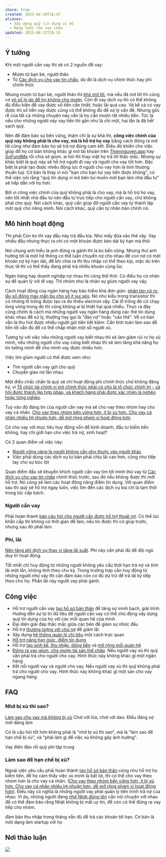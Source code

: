 ```yaml
---
share: true
created: 2025-04-20T16:47
aliases:
  - Xây dựng quỹ tín dụng vi mô
  - Mạng lưới cho vay chéo
updated: 2025-08-22T18:25
---
```

## Ý tưởng
Khi một người cần vay thì sẽ có 2 nguồn để vay:
- Mượn từ bạn bè, người thân
- Từ [Các dịch vụ cho vay tín chấp](../../%F0%9F%93%9CT%C3%A0i%20nguy%C3%AAn/Ch%E1%BB%8Dn%20s%E1%BA%A3n%20ph%E1%BA%A9m%20ph%C3%B9%20h%E1%BB%A3p/C%C3%A1c%20d%E1%BB%8Bch%20v%E1%BB%A5%20cho%20vay%20t%C3%ADn%20ch%E1%BA%A5p/index.md), dù đó là dịch vụ chính thức hay phi chính thức

Nhưng mượn từ bạn bè, người thân thì [khó mở lời](./T%C3%A0i%20li%E1%BB%87u/C%C3%A1c%20kh%C3%B3%20kh%C4%83n%20c%E1%BB%A7a%20ng%C6%B0%E1%BB%9Di%20c%E1%BA%A7n%20vay%20v%C3%A0%20l%C3%BD%20do%20t%E1%BB%AB%20ch%E1%BB%91i%20cho%20vay.md), mà nếu đã mở lời thì cũng có [vô số lý do để họ không cho mượn](./T%C3%A0i%20li%E1%BB%87u/Ni%E1%BB%81m%20tin/C%C3%A1c%20l%C3%BD%20do%20cho%20vi%E1%BB%87c%20gi%C3%BAp%20%C4%91%E1%BB%A1%20ho%E1%BA%B7c%20kh%C3%B4ng%20gi%C3%BAp%20%C4%91%E1%BB%A1.md). Còn đi vay dịch vụ thì có thể không đủ điều kiện để vay được số tiền cần thiết, hoặc lãi quá cao. Và kể cả có vay được thì số tiền vay được cũng có thể không đủ để xử lý vấn đề. Nhưng gốc rễ của tất cả những chuyện này vẫn là họ cần mượn rất nhiều tiền. Tức là nếu cho những người này vay tiền thì gần như là chỉ một, hai lần là đã hết sạch quỹ. 

Nên để đảm bảo sự bền vững, thậm chí là sự khả thi, **công việc chính của quỹ này không phải là cho vay, mà là hỗ trợ họ vay** bằng cách đứng ra mở lời cũng như đảm bảo họ sẽ trả nợ đúng cam kết. Điều đó khiến cho việc giúp đỡ họ cơ bản không khác gì mở tài khoản trên [Thiennguyen.app](https://thiennguyen.app/) hay [GoFundMe](https://www.gofundme.com/) rồi chia sẻ giùm, ai hỏi thì thay mặt họ trả lời thắc mắc. Nhưng sự khác biệt là quỹ này sẽ hỗ trợ người đi vay và người cho vay tốt hơn. Đặc biệt là phải tạo được nhiều động lực ở người cho vay hơn là tình thương thuần tuý. Cơ bản là thay vì nói "bạn cho bạn tui vay tiền được không", có thể việc nói rằng "quỹ tín dụng vi mô bên tui muốn mời bạn làm nhà đầu tư" sẽ hấp dẫn với họ hơn. 

Bởi vì công việc chính của quỹ không phải là cho vay, mà là hỗ trợ họ vay, nên tốt nhất nhà đầu tư nên đầu tư trực tiếp cho người cần vay, chứ không phải cho quỹ. Nói cách khác, quỹ cần giúp đỡ người cần vay tự thành lập một quỹ cho riêng mình. Nói cách khác, quỹ cần tự nhân bản chính nó.

## Mô hình hoạt động
Thì phải Còn ko thì vay đầu này trả đầu kia. Như mấy đứa xào thẻ vậy. Vay nhiều đầu nhưng thực ra chỉ có một khoản được kéo dài kỳ hạn mà thôi

Nói chung anh hiểu là anh đứng ra gánh thì là ko bền vững. Nhưng thứ anh hướng tới là một hệ thống có thể luân chuyển nợ cho nhau để con nợ có một khoản nợ kỳ hạn dài, để khi chia ra thì thu nhập có thể theo kịp, mặc dù trên thực tế thì có thể thấy đang phải trả nhiều khoản cùng lúc

Ngân hàng hay doanh nghiệp nợ nhau thì cũng thế thôi. Có điều họ có nhân sự để quản lý với đi vay. Thì nhóm như là nhân sự giùm người vay vậy. 


Cách hoạt động của ngân hàng hay bảo hiểm khá đơn giản: [phân tán rủi ro, lấy số đông may mắn bù cho số ít xui xẻo](../../%E2%9A%A1Hi%E1%BB%83u%20bi%E1%BA%BFt%20s%C3%A2u/T%E1%BB%95%20ch%E1%BB%A9c%20t%C3%A0i%20ch%C3%ADnh/B%E1%BA%A3o%20hi%E1%BB%83m/Lo%E1%BA%A1i%20h%C3%ACnh%20b%E1%BA%A3o%20hi%E1%BB%83m/Nh%C3%A2n%20th%E1%BB%8D/B%E1%BA%A3o%20hi%E1%BB%83m%20nh%C3%A2n%20th%E1%BB%8D%20ho%E1%BA%A1t%20%C4%91%E1%BB%99ng%20b%E1%BA%B1ng%20vi%E1%BB%87c%20ph%C3%A2n%20t%C3%A1n%20r%E1%BB%A7i%20ro,%20l%E1%BA%A5y%20s%E1%BB%91%20%C4%91%C3%B4ng%20may%20m%E1%BA%AFn%20b%C3%B9%20cho%20s%E1%BB%91%20%C3%ADt%20xui%20x%E1%BA%BBo.md). Nó như kiểu trong transistor thì có những lỗ trống được tạo ra do thiếu electron vậy. Cái lỗ trống đó cứ chạy lòng vòng trong đó thì cũng không ai bị thiệt hại quá nhiều. Thực ra đây cũng chính là cách mà những người vay ngân hàng dùng các thẻ tín dụng khác nhau để xử lý, thường hay gọi là "đảo nợ" hoặc "xào thẻ". Về cơ bản vẫn là thu hút được nhiều người gửi tiền tiết kiệm. Cần tính toán làm sao để tiền lời vẫn đủ để có thể chấp nhận một số người xù.

Tương tự với việc nếu những người vay biết nhau thì sẽ làm giảm rủi ro họ xù mình, nếu những người cho vay cũng biết nhau thì sẽ làm tăng khả năng họ tin tưởng mình để cho mình vay được nhiều hơn. 

Việc tìm giùm người có thể được xem như:
- Tìm người cần vay gửi cho quỹ
- Chuyển giao nợ lẫn nhau



Một điều chắc chắn là quỹ sẽ chỉ hoạt động phi chính thức chứ không đăng ký, vì [Tổ chức tài chính vi mô chính thức phải có chủ là tổ chức chính trị - xã hội được thành lập hợp pháp, và khách hàng phải được xác nhận là nghèo hoặc từng nghèo](../../%F0%9F%93%9CT%C3%A0i%20nguy%C3%AAn/T%C3%ACnh%20h%C3%ACnh%20%E1%BB%9F%20Vi%E1%BB%87t%20Nam/Lu%E1%BA%ADt,%20qu%E1%BA%A3n%20l%C3%BD%20nh%C3%A0%20n%C6%B0%E1%BB%9Bc/V%C3%AC%20ng%C6%B0%E1%BB%9Di%20y%E1%BA%BFu%20th%E1%BA%BF/T%C3%A0i%20ch%C3%ADnh%20vi%20m%C3%B4/T%E1%BB%95%20ch%E1%BB%A9c%20t%C3%A0i%20ch%C3%ADnh%20vi%20m%C3%B4%20ch%C3%ADnh%20th%E1%BB%A9c%20ph%E1%BA%A3i%20c%C3%B3%20ch%E1%BB%A7%20l%C3%A0%20t%E1%BB%95%20ch%E1%BB%A9c%20ch%C3%ADnh%20tr%E1%BB%8B%20-%20x%C3%A3%20h%E1%BB%99i%20%C4%91%C6%B0%E1%BB%A3c%20th%C3%A0nh%20l%E1%BA%ADp%20h%E1%BB%A3p%20ph%C3%A1p,%20v%C3%A0%20kh%C3%A1ch%20h%C3%A0ng%20ph%E1%BA%A3i%20%C4%91%C6%B0%E1%BB%A3c%20x%C3%A1c%20nh%E1%BA%ADn%20l%C3%A0%20ngh%C3%A8o%20ho%E1%BA%B7c%20t%E1%BB%ABng%20ngh%C3%A8o.md).

Tuỳ vào độ đáng tin của người cần vay mà sẽ cho vay theo nhóm hay cho vay cá nhân. [Cho vay theo nhóm bền vững hơn, ít bị xù hơn. Cho vay cá nhân nhiều lợi nhuận hơn, dễ mở rộng phạm vi hoạt động hơn](../../%E2%9A%A1Hi%E1%BB%83u%20bi%E1%BA%BFt%20s%C3%A2u/T%E1%BB%95%20ch%E1%BB%A9c%20t%C3%A0i%20ch%C3%ADnh/T%E1%BB%95%20ch%E1%BB%A9c%20t%C3%ADn%20d%E1%BB%A5ng/Cho%20vay%20theo%20nh%C3%B3m%20b%E1%BB%81n%20v%E1%BB%AFng%20h%C6%A1n,%20%C3%ADt%20b%E1%BB%8B%20x%C3%B9%20h%C6%A1n.%20Cho%20vay%20c%C3%A1%20nh%C3%A2n%20nhi%E1%BB%81u%20l%E1%BB%A3i%20nhu%E1%BA%ADn%20h%C6%A1n,%20d%E1%BB%85%20m%E1%BB%9F%20r%E1%BB%99ng%20ph%E1%BA%A1m%20vi%20ho%E1%BA%A1t%20%C4%91%E1%BB%99ng%20h%C6%A1n.md).

Có cho vay với mục tiêu huy động vốn để kinh doanh, đầu tư kiếm tiền không, hay chỉ giới hạn cho việc trả nợ, sinh hoạt?

Có 2 quan điểm về việc này:
- [Người vững vàng là người không cần phụ thuộc vào người khác](../../%F0%9F%93%9CT%C3%A0i%20nguy%C3%AAn/Ni%E1%BB%81m%20tin,%20di%E1%BB%85n%20ng%C3%B4n/Gi%C3%BAp%20%C4%91%E1%BB%A1/Ng%C6%B0%E1%BB%9Di%20v%E1%BB%AFng%20v%C3%A0ng%20l%C3%A0%20ng%C6%B0%E1%BB%9Di%20kh%C3%B4ng%20c%E1%BA%A7n%20ph%E1%BB%A5%20thu%E1%BB%99c%20v%C3%A0o%20ng%C6%B0%E1%BB%9Di%20kh%C3%A1c.md)
- Việc phải dùng các dịch vụ tư bản phải chịu lãi cao hơn, cũng như tiếp tay cho sự bóc lột

Quan điểm đầu sẽ khuyến khích người cần vay tìm tới mình thử vay từ [Các dịch vụ cho vay tín chấp](../../%F0%9F%93%9CT%C3%A0i%20nguy%C3%AAn/Ch%E1%BB%8Dn%20s%E1%BA%A3n%20ph%E1%BA%A9m%20ph%C3%B9%20h%E1%BB%A3p/C%C3%A1c%20d%E1%BB%8Bch%20v%E1%BB%A5%20cho%20vay%20t%C3%ADn%20ch%E1%BA%A5p/index.md) chính thức trước, sau đó nếu không được thì mới hỗ trợ. Nó cũng sẽ làm các hoạt động nâng điểm tín dụng. Với quan điểm sau thì quỹ sẽ hỗ trợ ngay luôn, việc tìm đến các dịch vụ kia chỉ là tạm thời trong lúc cấp bách.

### Người cần vay
Phải hoàn thành [bản câu hỏi cho người cần được hỗ trợ thoát nợ](./B%E1%BA%A3n%20c%C3%A2u%20h%E1%BB%8Fi%20cho%20ng%C6%B0%E1%BB%9Di%20c%E1%BA%A7n%20%C4%91%C6%B0%E1%BB%A3c%20h%E1%BB%97%20tr%E1%BB%A3%20tho%C3%A1t%20n%E1%BB%A3.md). Có thể lúc khẩn cấp thì không có thời gian để làm, nếu tin được thì cứ giúp trước, nhưng sau đó phải làm.

### Phí, lãi
[Nên tăng phí dịch vụ thay vì tăng lãi suất](../../%F0%9F%93%9CT%C3%A0i%20nguy%C3%AAn/T%C3%ACnh%20h%C3%ACnh%20%E1%BB%9F%20Vi%E1%BB%87t%20Nam/L%C4%A9nh%20v%E1%BB%B1c%20c%E1%BB%A5%20th%E1%BB%83/T%E1%BB%95%20ch%E1%BB%A9c%20t%C3%ADn%20d%E1%BB%A5ng/T%E1%BB%95%20ch%E1%BB%A9c%20t%C3%A0i%20ch%C3%ADnh%20vi%20m%C3%B4/Khuy%E1%BA%BFn%20ngh%E1%BB%8B%20cho%20c%C3%A1c%20t%E1%BB%95%20ch%E1%BB%A9c%20%E1%BB%9F%20VN.md). Phí này cần phải đủ để đội ngũ duy trì hoạt động.

Tốt nhất chỉ huy động từ những người không yêu cầu thời hạn trả nợ và tính lãi một lần, không tính theo chu kỳ. Trong trường hợp cần huy động từ những người như vậy thì cần đảm bảo còn có đủ dự trữ để trả lãi kỳ tiếp theo cho họ. Phần lãi này người vay phải gánh.

## Công việc
- Hỗ trợ người cần vay [tạo hồ sơ bản thân](./B%E1%BA%A3n%20c%C3%A2u%20h%E1%BB%8Fi%20cho%20ng%C6%B0%E1%BB%9Di%20c%E1%BA%A7n%20%C4%91%C6%B0%E1%BB%A3c%20h%E1%BB%97%20tr%E1%BB%A3%20tho%C3%A1t%20n%E1%BB%A3.md) để tăng sự minh bạch, giải trình. Hướng đến sự tự trị dữ liệu để người cần vay có thể chủ động xây dựng quỹ tín dụng của họ với các mối quan hệ của mình
- Đại diện giải đáp thắc mắc giữa các bên để giảm sự nhức đầu 
- Hỗ trợ [thương lượng với chủ nợ](./C%C3%B4ng%20vi%E1%BB%87c/Th%C6%B0%C6%A1ng%20l%C6%B0%E1%BB%A3ng%20v%E1%BB%9Bi%20ch%E1%BB%A7%20n%E1%BB%A3.md) để giảm lãi
- Xây dựng [hệ thống quản lý chi tiêu](../T%E1%BB%B1%20%C4%91%E1%BB%99ng%20ho%C3%A1/h%E1%BB%87%20th%E1%BB%91ng%20qu%E1%BA%A3n%20l%C3%BD%20chi%20ti%C3%AAu.md) một cách trực quan 
- [Hỗ trợ nâng hạn mức, điểm tín dụng](../M%E1%BA%A1ng%20k%E1%BA%BFt%20n%E1%BB%91i%20nhu%20c%E1%BA%A7u/C%C3%A1c%20c%C3%A1ch%20th%E1%BB%A9c%20n%C3%A2ng%20h%E1%BA%A1n%20m%E1%BB%A9c%20th%E1%BA%BB%20t%C3%ADn%20d%E1%BB%A5ng.md)
- Hỗ trợ [tạo sinh kế, thu nhập, dòng tiền](../../%F0%9F%93%9CT%C3%A0i%20nguy%C3%AAn/%C3%9D%20t%C6%B0%E1%BB%9Fng%20ki%E1%BA%BFm%20ti%E1%BB%81n/%C3%9D%20t%C6%B0%E1%BB%9Fng/index.md) và [mở rộng mối quan hệ](../../%F0%9F%93%9CT%C3%A0i%20nguy%C3%AAn/M%E1%BB%9F%20r%E1%BB%99ng%20m%E1%BB%91i%20quan%20h%E1%BB%87/index.md)
- [Đứng ra vay giùm, cho mượn tài sản thế chấp](./C%C3%B4ng%20vi%E1%BB%87c/%C4%90%E1%BB%A9ng%20ra%20vay%20gi%C3%B9m,%20cho%20m%C6%B0%E1%BB%A3n%20t%C3%A0i%20s%E1%BA%A3n%20th%E1%BA%BF%20ch%E1%BA%A5p.md). Nếu người vay xù thì quỹ vẫn phải trả cho người cho vay. Hình thức này không khác gì một ngân hàng
- Kết nối người vay và người cho vay. Nếu người vay xù thì quỹ không phải trả cho người cho vay. Hình thức này không khác gì một sàn cho vay ngang hàng

## FAQ
### Nhỡ bị xù thì sao?
[Làm sao cho vay mà không bị xù](./T%C3%A0i%20li%E1%BB%87u/L%C3%A0m%20sao%20cho%20vay%20m%C3%A0%20kh%C3%B4ng%20b%E1%BB%8B%20x%C3%B9.md)
Chơi với lửa, chơi với dao. Điều đáng sợ mới đáng làm

Có lẽ câu hỏi tốt hơn không phải là "nhỡ bị xù thì sao", mà là "làm sao để hạn chế bị xù", và "phải làm gì để việc xù không gây ảnh hưởng".

Vay điên đảo rồi 
quỹ phi tập trung
### Làm sao để hạn chế bị xù?
Ngoài việc yêu cầu phải hoàn thành [tạo hồ sơ bản thân](./B%E1%BA%A3n%20c%C3%A2u%20h%E1%BB%8Fi%20cho%20ng%C6%B0%E1%BB%9Di%20c%E1%BA%A7n%20%C4%91%C6%B0%E1%BB%A3c%20h%E1%BB%97%20tr%E1%BB%A3%20tho%C3%A1t%20n%E1%BB%A3.md) cũng như hỗ trợ họ kiếm tiền, để họ cảm thấy việc xù mình là bất lợi, thì có thể cho vay theo nhóm hơn là cho vay cá nhân. ([Cho vay theo nhóm bền vững hơn, ít bị xù hơn. Cho vay cá nhân nhiều lợi nhuận hơn, dễ mở rộng phạm vi hoạt động hơn](../../%E2%9A%A1Hi%E1%BB%83u%20bi%E1%BA%BFt%20s%C3%A2u/T%E1%BB%95%20ch%E1%BB%A9c%20t%C3%A0i%20ch%C3%ADnh/T%E1%BB%95%20ch%E1%BB%A9c%20t%C3%ADn%20d%E1%BB%A5ng/Cho%20vay%20theo%20nh%C3%B3m%20b%E1%BB%81n%20v%E1%BB%AFng%20h%C6%A1n,%20%C3%ADt%20b%E1%BB%8B%20x%C3%B9%20h%C6%A1n.%20Cho%20vay%20c%C3%A1%20nh%C3%A2n%20nhi%E1%BB%81u%20l%E1%BB%A3i%20nhu%E1%BA%ADn%20h%C6%A1n,%20d%E1%BB%85%20m%E1%BB%9F%20r%E1%BB%99ng%20ph%E1%BA%A1m%20vi%20ho%E1%BA%A1t%20%C4%91%E1%BB%99ng%20h%C6%A1n.md)). Điều này có nghĩa là những người vay phải quản lý tiến trình trả nợ của nhau. Ví dụ, những người đang [nhờ Nhật đứng tên](./Ng%C6%B0%E1%BB%9Di%20th%E1%BB%A5%20h%C6%B0%E1%BB%9Fng/L%C3%BD%20Minh%20Nh%E1%BA%ADt/C%C3%A1c%20kho%E1%BA%A3n%20t%C3%A0i%20s%E1%BA%A3n%20v%C3%A0%20kho%E1%BA%A3n%20n%E1%BB%A3%20Nh%E1%BA%ADt%20%C4%91%E1%BB%A9ng%20t%C3%AAn%20(phi%C3%AAn%20b%E1%BA%A3n%20cho%20b%E1%BA%A1n%20b%C3%A8).md) cần nói chuyện với nhau để có thể đảm bảo rằng Nhật không bị mất uy tín, để còn có thể đứng ra vay tiếp cho nhóm.

đảm bảo thu nhập trong tháng vẫn đủ để trả các khoản tới hạn. Cơ bản là một dạng làm startup với họ

## Nơi thảo luận
![](https://i.imgur.com/RNcEBe4.png)
